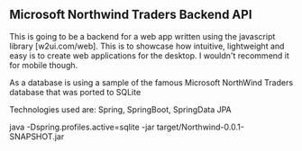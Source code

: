 ## Microsoft Northwind Traders Backend API

This is going to be a backend for a web app written using the javascript library [w2ui.com/web].
This is to showcase how intuitive, lightweight and easy is to create web applications for the desktop.
I wouldn't recommend it for mobile though.

As a database is using a sample of the famous Microsoft NorthWind Traders database that was ported to SQLite

Technologies used are: Spring, SpringBoot, SpringData JPA

java -Dspring.profiles.active=sqlite -jar target/Northwind-0.0.1-SNAPSHOT.jar
